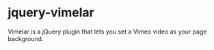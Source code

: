 # jquery-vimelar
Vimelar is a jQuery plugin that lets you set a Vimeo video as your page background.
